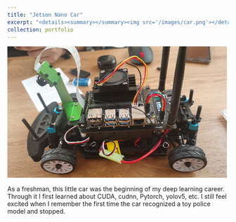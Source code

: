 ```yaml
---
title: "Jetson Nano Car"
excerpt: "<details><summary></summary><img src='/images/car.png'></details>"
collection: portfolio
---
```

![](/images/car.png)

As a freshman, this little car was the beginning of my deep learning career. Through it I first learned about CUDA, cudnn, Pytorch, yolov5, etc. I still feel excited when I remember the first time the car recognized a toy police model and stopped.


